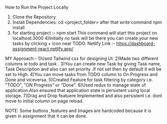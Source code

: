 How to Run the Project Locally
1) Clone the Repository
2) Install Dependencies: cd <project_folder> after that write command
npm install
3) for starting project :- npm start 
This command will start this project on localhost:3000
4)Initially no task will be there you can create your new tasks by clicking + icon near TODO.
Netlify Link :- https://dashboard-assignment-react.netlify.app/

MY Approach:- 
1)Used Tailwind css for designing UI.
2)Made two different columns ie todo and task .
3)You can create new Task by giving Task name, Task Description and also can set priority .If not set then by default it will be set to High.
4)You can move tasks from TODO column to On Progress and Done and viceversa.
5)Created Feature for task filtering by category i.e. "TODO", "ON Progress" or "Done".
6)Used redux to manage state of application.Also ensured that application state is persistent using local storage.
7)Drag and Drop featuere Implemented and also persistent i.e. dont move to initial column on page reload.

NOTE: Some buttons ,features and Images are hardcoded because it is given in assignment that it can be done.
   
